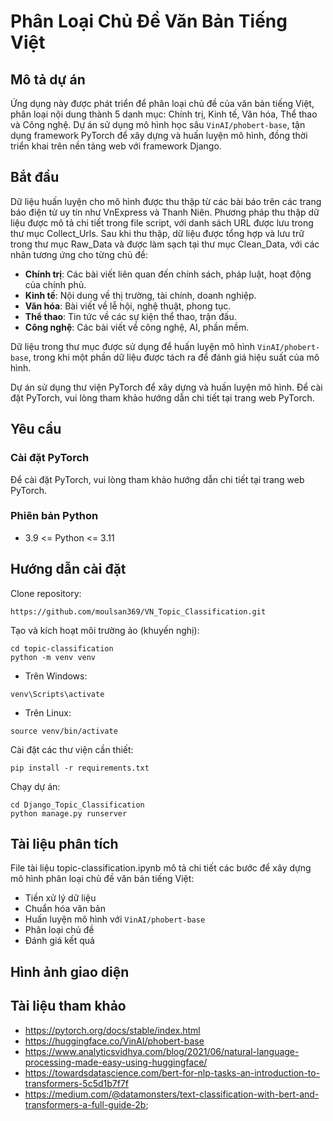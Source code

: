# Phân Loại Chủ Đề Văn Bản Tiếng Việt

## Mô tả dự án

Ứng dụng này được phát triển để phân loại chủ đề của văn bản tiếng Việt, phân loại nội dung thành 5 danh mục: Chính trị, Kinh tế, Văn hóa, Thể thao và Công nghệ. Dự án sử dụng mô hình học sâu `VinAI/phobert-base`, tận dụng framework PyTorch để xây dựng và huấn luyện mô hình, đồng thời triển khai trên nền tảng web với framework Django.

## Bắt đầu

Dữ liệu huấn luyện cho mô hình được thu thập từ các bài báo trên các trang báo điện tử uy tín như VnExpress và Thanh Niên. Phương pháp thu thập dữ liệu được mô tả chi tiết trong file script, với danh sách URL được lưu trong thư mục Collect_Urls. Sau khi thu thập, dữ liệu được tổng hợp và lưu trữ trong thư mục Raw_Data và được làm sạch tại thư mục Clean_Data, với các nhãn tương ứng cho từng chủ đề:

- **Chính trị**: Các bài viết liên quan đến chính sách, pháp luật, hoạt động của chính phủ.
- **Kinh tế**: Nội dung về thị trường, tài chính, doanh nghiệp.
- **Văn hóa**: Bài viết về lễ hội, nghệ thuật, phong tục.
- **Thể thao**: Tin tức về các sự kiện thể thao, trận đấu.
- **Công nghệ**: Các bài viết về công nghệ, AI, phần mềm.

Dữ liệu trong thư mục  được sử dụng để huấn luyện mô hình `VinAI/phobert-base`, trong khi một phần dữ liệu được tách ra để đánh giá hiệu suất của mô hình.

Dự án sử dụng thư viện PyTorch để xây dựng và huấn luyện mô hình. Để cài đặt PyTorch, vui lòng tham khảo hướng dẫn chi tiết tại trang web PyTorch.

## Yêu cầu

### Cài đặt PyTorch

Để cài đặt PyTorch, vui lòng tham khảo hướng dẫn chi tiết tại trang web PyTorch.

### Phiên bản Python

- 3.9 &lt;= Python &lt;= 3.11

## Hướng dẫn cài đặt

Clone repository:

```
https://github.com/moulsan369/VN_Topic_Classification.git
```

Tạo và kích hoạt môi trường ảo (khuyến nghị):

```
cd topic-classification
python -m venv venv
```

- Trên Windows:

```
venv\Scripts\activate
```

- Trên Linux:

```
source venv/bin/activate
```

Cài đặt các thư viện cần thiết:

```
pip install -r requirements.txt
```

Chạy dự án:

```
cd Django_Topic_Classification
python manage.py runserver
```

## Tài liệu phân tích

File tài liệu topic-classification.ipynb mô tả chi tiết các bước để xây dựng mô hình phân loại chủ đề văn bản tiếng Việt:

- Tiền xử lý dữ liệu
- Chuẩn hóa văn bản
- Huấn luyện mô hình với `VinAI/phobert-base`
- Phân loại chủ đề
- Đánh giá kết quả

## Hình ảnh giao diện

## Tài liệu tham khảo

- https://pytorch.org/docs/stable/index.html
- https://huggingface.co/VinAI/phobert-base
- https://www.analyticsvidhya.com/blog/2021/06/natural-language-processing-made-easy-using-huggingface/
- https://towardsdatascience.com/bert-for-nlp-tasks-an-introduction-to-transformers-5c5d1b7f7f
- https://medium.com/@datamonsters/text-classification-with-bert-and-transformers-a-full-guide-2b;
